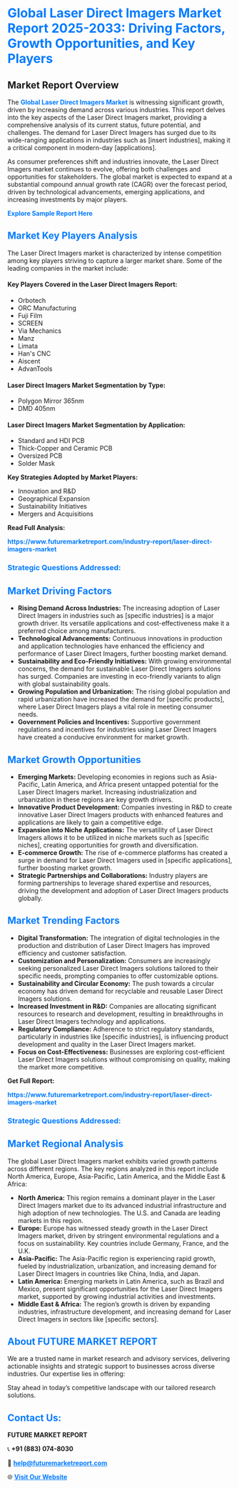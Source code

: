 <h1 style="color: #007BFF;">Global Laser Direct Imagers Market Report 2025-2033: Driving Factors, Growth Opportunities, and Key Players</h1>

<section id="overview">
<h2>Market Report Overview</h2>
<p>The <a href="https://www.futuremarketreport.com/industry-report/laser-direct-imagers-market" style="color: #007BFF; text-decoration: none;"><strong>Global Laser Direct Imagers Market</strong></a> is witnessing significant growth, driven by increasing demand across various industries. This report delves into the key aspects of the Laser Direct Imagers market, providing a comprehensive analysis of its current status, future potential, and challenges. The demand for Laser Direct Imagers has surged due to its wide-ranging applications in industries such as [insert industries], making it a critical component in modern-day [applications].</p>
<p>As consumer preferences shift and industries innovate, the Laser Direct Imagers market continues to evolve, offering both challenges and opportunities for stakeholders. The global market is expected to expand at a substantial compound annual growth rate (CAGR) over the forecast period, driven by technological advancements, emerging applications, and increasing investments by major players.</p>
</section>

<section id="overview">
<p><a href="https://www.futuremarketreport.com/request-sample/reportId=46742" style="color: #007BFF; text-decoration: none;"><strong>Explore Sample Report Here</strong></a></p>
</section>

<section id="key-players">
<h2 style="color: #007BFF;">Market Key Players Analysis</h2>
<p>The Laser Direct Imagers market is characterized by intense competition among key players striving to capture a larger market share. Some of the leading companies in the market include:</p>
<h4>Key Players Covered in the Laser Direct Imagers Report:</h4>
<ul><li>Orbotech</li><li>ORC Manufacturing</li><li>Fuji Film</li><li>SCREEN</li><li>Via Mechanics</li><li>Manz</li><li>Limata</li><li>Han&#039;s CNC</li><li>Aiscent</li><li>AdvanTools</li></ul>
<h4>Laser Direct Imagers Market Segmentation by Type:</h4>
<ul><li>Polygon Mirror 365nm</li><li>DMD 405nm</li></ul>

<h4>Laser Direct Imagers Market Segmentation by Application:</h4>
<ul><li>Standard and HDI PCB</li><li>Thick-Copper and Ceramic PCB</li><li>Oversized PCB</li><li>Solder Mask</li></ul>
<p><strong>Key Strategies Adopted by Market Players:</strong></p>
<ul>
<li>Innovation and R&D</li>
<li>Geographical Expansion</li>
<li>Sustainability Initiatives</li>
<li>Mergers and Acquisitions</li>
</ul>
</section>

<section>
<p><strong>Read Full Analysis: </strong></p><a href="https://www.futuremarketreport.com/industry-report/laser-direct-imagers-market" style="color: #007BFF; text-decoration: none;"><strong>https://www.futuremarketreport.com/industry-report/laser-direct-imagers-market</strong></a>
<h3 style="color: #007BFF;">Strategic Questions Addressed:</h3>
</section>

<section id="driving-factors">
<h2 style="color: #007BFF;">Market Driving Factors</h2>
<ul>
<li><strong>Rising Demand Across Industries:</strong> The increasing adoption of Laser Direct Imagers in industries such as [specific industries] is a major growth driver. Its versatile applications and cost-effectiveness make it a preferred choice among manufacturers.</li>
<li><strong>Technological Advancements:</strong> Continuous innovations in production and application technologies have enhanced the efficiency and performance of Laser Direct Imagers, further boosting market demand.</li>
<li><strong>Sustainability and Eco-Friendly Initiatives:</strong> With growing environmental concerns, the demand for sustainable Laser Direct Imagers solutions has surged. Companies are investing in eco-friendly variants to align with global sustainability goals.</li>
<li><strong>Growing Population and Urbanization:</strong> The rising global population and rapid urbanization have increased the demand for [specific products], where Laser Direct Imagers plays a vital role in meeting consumer needs.</li>
<li><strong>Government Policies and Incentives:</strong> Supportive government regulations and incentives for industries using Laser Direct Imagers have created a conducive environment for market growth.</li>
</ul>
</section>

<section id="growth-opportunities">
<h2 style="color: #007BFF;">Market Growth Opportunities</h2>
<ul>
<li><strong>Emerging Markets:</strong> Developing economies in regions such as Asia-Pacific, Latin America, and Africa present untapped potential for the Laser Direct Imagers market. Increasing industrialization and urbanization in these regions are key growth drivers.</li>
<li><strong>Innovative Product Development:</strong> Companies investing in R&D to create innovative Laser Direct Imagers products with enhanced features and applications are likely to gain a competitive edge.</li>
<li><strong>Expansion into Niche Applications:</strong> The versatility of Laser Direct Imagers allows it to be utilized in niche markets such as [specific niches], creating opportunities for growth and diversification.</li>
<li><strong>E-commerce Growth:</strong> The rise of e-commerce platforms has created a surge in demand for Laser Direct Imagers used in [specific applications], further boosting market growth.</li>
<li><strong>Strategic Partnerships and Collaborations:</strong> Industry players are forming partnerships to leverage shared expertise and resources, driving the development and adoption of Laser Direct Imagers products globally.</li>
</ul>
</section>

<section id="trending-factors">
<h2 style="color: #007BFF;">Market Trending Factors</h2>
<ul>
<li><strong>Digital Transformation:</strong> The integration of digital technologies in the production and distribution of Laser Direct Imagers has improved efficiency and customer satisfaction.</li>
<li><strong>Customization and Personalization:</strong> Consumers are increasingly seeking personalized Laser Direct Imagers solutions tailored to their specific needs, prompting companies to offer customizable options.</li>
<li><strong>Sustainability and Circular Economy:</strong> The push towards a circular economy has driven demand for recyclable and reusable Laser Direct Imagers solutions.</li>
<li><strong>Increased Investment in R&D:</strong> Companies are allocating significant resources to research and development, resulting in breakthroughs in Laser Direct Imagers technology and applications.</li>
<li><strong>Regulatory Compliance:</strong> Adherence to strict regulatory standards, particularly in industries like [specific industries], is influencing product development and quality in the Laser Direct Imagers market.</li>
<li><strong>Focus on Cost-Effectiveness:</strong> Businesses are exploring cost-efficient Laser Direct Imagers solutions without compromising on quality, making the market more competitive.</li>
</ul>
</section>

<section>
<p><strong>Get Full Report: </strong></p><a href="https://www.futuremarketreport.com/industry-report/laser-direct-imagers-market" style="color: #007BFF; text-decoration: none;"><strong>https://www.futuremarketreport.com/industry-report/laser-direct-imagers-market</strong></a>
<h3 style="color: #007BFF;">Strategic Questions Addressed:</h3>
</section>


<section id="regional-analysis">
<h2 style="color: #007BFF;">Market Regional Analysis</h2>
<p>The global Laser Direct Imagers market exhibits varied growth patterns across different regions. The key regions analyzed in this report include North America, Europe, Asia-Pacific, Latin America, and the Middle East & Africa:</p>
<ul>
<li><strong>North America:</strong> This region remains a dominant player in the Laser Direct Imagers market due to its advanced industrial infrastructure and high adoption of new technologies. The U.S. and Canada are leading markets in this region.</li>
<li><strong>Europe:</strong> Europe has witnessed steady growth in the Laser Direct Imagers market, driven by stringent environmental regulations and a focus on sustainability. Key countries include Germany, France, and the U.K.</li>
<li><strong>Asia-Pacific:</strong> The Asia-Pacific region is experiencing rapid growth, fueled by industrialization, urbanization, and increasing demand for Laser Direct Imagers in countries like China, India, and Japan.</li>
<li><strong>Latin America:</strong> Emerging markets in Latin America, such as Brazil and Mexico, present significant opportunities for the Laser Direct Imagers market, supported by growing industrial activities and investments.</li>
<li><strong>Middle East & Africa:</strong> The region’s growth is driven by expanding industries, infrastructure development, and increasing demand for Laser Direct Imagers in sectors like [specific sectors].</li>
</ul>
</section>

<footer>
<h2 style="color: #007BFF;">About FUTURE MARKET REPORT</h2>
<p>We are a trusted name in market research and advisory services, delivering actionable insights and strategic support to businesses across diverse industries. Our expertise lies in offering:</p>

<p>Stay ahead in today’s competitive landscape with our tailored research solutions.</p>

<h2 style="color: #007BFF;">Contact Us:</h2>
<p><strong>FUTURE MARKET REPORT</strong></p>
<p>📞 <strong>+91 (883) 074-8030</strong></p>
<p>📧 <strong><a href="mailto:help@futuremarketreport.com" style="color: #007BFF;">help@futuremarketreport.com</a></strong></p>
<p>🌐 <strong><a href="https://www.futuremarketreport.com/" style="color: #007BFF;">Visit Our Website</a></strong></p>
</footer>